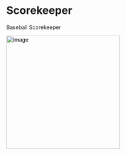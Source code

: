 # Scorekeeper
Baseball Scorekeeper

<img src="https://upload.wikimedia.org/wikipedia/commons/1/1f/Pac_bell_scorecard.jpg" alt="image" width="300"/>
